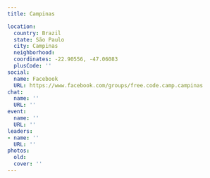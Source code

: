 ```yaml
---
title: Campinas

location:
  country: Brazil
  state: São Paulo
  city: Campinas
  neighborhood: 
  coordinates: -22.90556, -47.06083
  plusCode: ''
social:
  name: Facebook
  URL: https://www.facebook.com/groups/free.code.camp.campinas
chat:
  name: ''
  URL: ''
event:
  name: ''
  URL: ''
leaders:
- name: ''
  URL: ''
photos:
  old: 
  cover: ''
---
```

